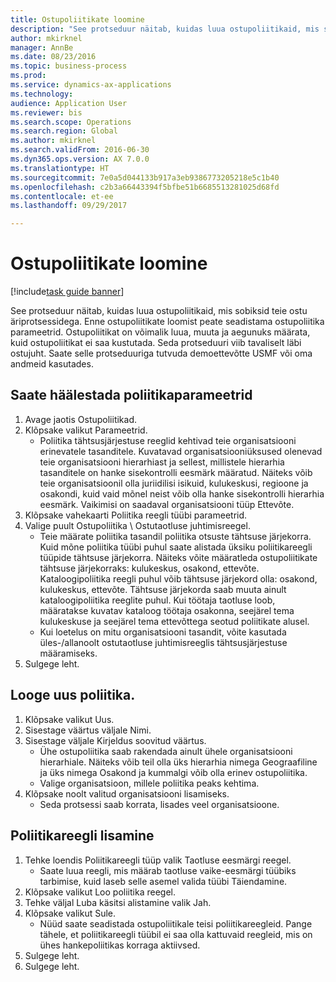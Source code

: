 ```yaml
--- 
title: Ostupoliitikate loomine
description: "See protseduur näitab, kuidas luua ostupoliitikaid, mis sobiksid teie ostu äriprotsessidega."
author: mkirknel
manager: AnnBe
ms.date: 08/23/2016
ms.topic: business-process
ms.prod: 
ms.service: dynamics-ax-applications
ms.technology: 
audience: Application User
ms.reviewer: bis
ms.search.scope: Operations
ms.search.region: Global
ms.author: mkirknel
ms.search.validFrom: 2016-06-30
ms.dyn365.ops.version: AX 7.0.0
ms.translationtype: HT
ms.sourcegitcommit: 7e0a5d044133b917a3eb9386773205218e5c1b40
ms.openlocfilehash: c2b3a66443394f5bfbe51b6685513281025d68fd
ms.contentlocale: et-ee
ms.lasthandoff: 09/29/2017

---
```

# <a name="create-purchasing-policies"></a>Ostupoliitikate loomine

[!include[task guide banner](../../includes/task-guide-banner.md)]

See protseduur näitab, kuidas luua ostupoliitikaid, mis sobiksid teie ostu äriprotsessidega. Enne ostupoliitikate loomist peate seadistama ostupoliitika parameetrid. Ostupoliitikat on võimalik luua, muuta ja aegunuks määrata, kuid ostupoliitikat ei saa kustutada. Seda protseduuri viib tavaliselt läbi ostujuht. Saate selle protseduuriga tutvuda demoettevõtte USMF või oma andmeid kasutades.


## <a name="set-up-policy-parameters"></a>Saate häälestada poliitikaparameetrid
1. Avage jaotis Ostupoliitikad.
2. Klõpsake valikut Parameetrid.
    * Poliitika tähtsusjärjestuse reeglid kehtivad teie organisatsiooni erinevatele tasanditele. Kuvatavad organisatsiooniüksused olenevad teie organisatsiooni hierarhiast ja sellest, millistele hierarhia tasanditele on hanke sisekontrolli eesmärk määratud. Näiteks võib teie organisatsioonil olla juriidilisi isikuid, kulukeskusi, regioone ja osakondi, kuid vaid mõnel neist võib olla hanke sisekontrolli hierarhia eesmärk. Vaikimisi on saadaval organisatsiooni tüüp Ettevõte.  
3. Klõpsake vahekaarti Poliitika reegli tüübi parameetrid.
4. Valige puult Ostupoliitika \ Ostutaotluse juhtimisreegel.
    * Teie määrate poliitika tasandil poliitika otsuste tähtsuse järjekorra. Kuid mõne poliitika tüübi puhul saate alistada üksiku poliitikareegli tüüpide tähtsuse järjekorra. Näiteks võite määratleda ostupoliitikate tähtsuse järjekorraks: kulukeskus, osakond, ettevõte. Kataloogipoliitika reegli puhul võib tähtsuse järjekord olla: osakond, kulukeskus, ettevõte. Tähtsuse järjekorda saab muuta ainult kataloogipoliitika reeglite puhul. Kui töötaja taotluse loob, määratakse kuvatav kataloog töötaja osakonna, seejärel tema kulukeskuse ja seejärel tema ettevõttega seotud poliitikate alusel.  
    * Kui loetelus on mitu organisatsiooni tasandit, võite kasutada üles-/allanoolt ostutaotluse juhtimisreeglis tähtsusjärjestuse määramiseks.  
5. Sulgege leht.

## <a name="create-a-new-policy"></a>Looge uus poliitika.
1. Klõpsake valikut Uus.
2. Sisestage väärtus väljale Nimi.
3. Sisestage väljale Kirjeldus soovitud väärtus.
    * Ühe ostupoliitika saab rakendada ainult ühele organisatsiooni hierarhiale. Näiteks võib teil olla üks hierarhia nimega Geograafiline ja üks nimega Osakond ja kummalgi võib olla erinev ostupoliitika.  
    * Valige organisatsioon, millele poliitika peaks kehtima.  
4. Klõpsake noolt valitud organisatsiooni lisamiseks.
    * Seda protsessi saab korrata, lisades veel organisatsioone.  

## <a name="add-a-policy-rule"></a>Poliitikareegli lisamine
1. Tehke loendis Poliitikareegli tüüp valik Taotluse eesmärgi reegel.
    * Saate luua reegli, mis määrab taotluse vaike-eesmärgi tüübiks tarbimise, kuid laseb selle asemel valida tüübi Täiendamine.  
2. Klõpsake valikut Loo poliitika reegel.
3. Tehke väljal Luba käsitsi alistamine valik Jah.
4. Klõpsake valikut Sule.
    * Nüüd saate seadistada ostupoliitikale teisi poliitikareegleid.   Pange tähele, et poliitikareegli tüübil ei saa olla kattuvaid reegleid, mis on ühes hankepoliitikas korraga aktiivsed.  
5. Sulgege leht.
6. Sulgege leht.


